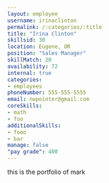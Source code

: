 ```yaml
--- 
layout: employee 
username: irinaclinton
permalink: /:categories/:title 
title: "Irina Clinton" 
skillsid: 30 
location: Eugene, OR
position: "Sales Manager"
skillMatch: 20
availability: 72
internal: true
categories: 
- employees
phoneNumber: 555-555-5555 
email: nwpointer@gmail.com
coreSkills:
- math 
- foo
additionalSkills:
- fooo
- bar
manage: false
"pay grade": 400
---
```


this is the portfolio of mark
